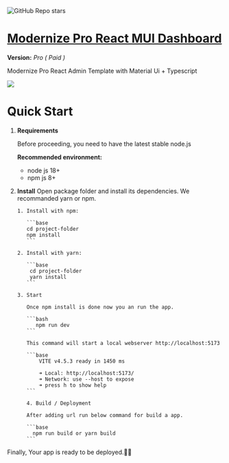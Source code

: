 <img alt="GitHub Repo stars" src="https://img.shields.io/github/stars/free-my-purchased/modernize-pro-admin-dashboard-react?style=for-the-badge&logo=Trustpilot&logoColor=white&cacheSeconds=3600&link=https%3A%2F%2Fcamo.githubusercontent.com%2F6b679c599b289331e9c254d0afde4056d368342d2938f1a75d56d74dabf493cb%2F68747470733a2f2f696d672e736869656c64732e696f2f6769746875622f73746172732f667265652d6d792d7075726368617365642f6d6f6465726e697a652d70726f2d61646d696e2d64617368626f6172642d72656163743f7374796c653d666f722d7468652d6261646765266c6f676f3d547275737470696c6f74266c6f676f436f6c6f723d77686974652663616368655365636f6e64733d33363030">




# <a href="https://modernize-pro-admin-dashboard-react.vercel.app/?ref=5">Modernize Pro React MUI Dashboard

</a>

**Version:** _Pro ( Paid )_

Modernize Pro React Admin Template with Material Ui + Typescript

 



  <img src="https://adminmart.com/wp-content/uploads/2023/01/image_2023_01_26T10_19_25_019Z-min.png" />

# Quick Start

1.  **Requirements**

    Before proceeding, you need to have the latest stable node.js

    **Recommended environment:**

    - node js 18+
    - npm js 8+

2.  **Install**
    Open package folder and install its dependencies. We recommanded yarn or npm.

        1. Install with npm:

           ```base
           cd project-folder
           npm install
           ```

        2. Install with yarn:

           ```base
            cd project-folder
            yarn install
           ```

        3. Start

           Once npm install is done now you an run the app.

           ```bash
              npm run dev
           ```

           This command will start a local webserver http://localhost:5173

           ```base
               VITE v4.5.3 ready in 1450 ms

               ➜ Local: http://localhost:5173/
               ➜ Network: use --host to expose
               ➜ press h to show help
           ```

           4. Build / Deployment

           After adding url run below command for build a app.

           ```base
             npm run build or yarn build
           ```

Finally, Your app is ready to be deployed.🥳🥳
